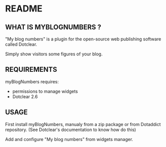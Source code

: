 # README

## WHAT IS MYBLOGNUMBERS ?

"My blog numbers" is a plugin for the open-source 
web publishing software called Dotclear.

Simply show visitors some figures of your blog.

## REQUIREMENTS

 myBlogNumbers requires: 

  * permissions to manage widgets
  * Dotclear 2.6

## USAGE

First install myBlogNumbers, manualy from a zip package or from 
Dotaddict repository. (See Dotclear's documentation to know how do this)

Add and configure "My blog numbers" from widgets manager.
